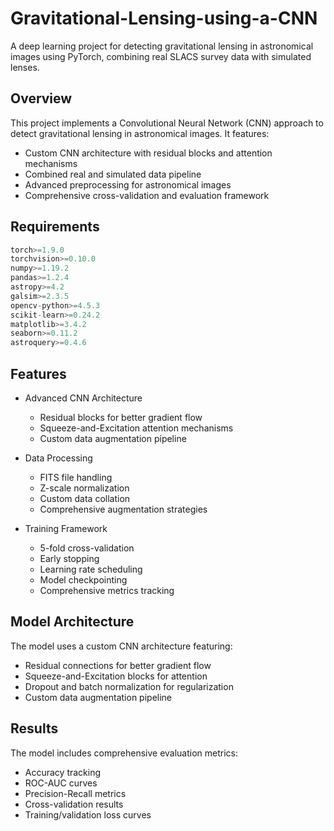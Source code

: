 # Gravitational-Lensing-using-a-CNN
A deep learning project for detecting gravitational lensing in astronomical images using PyTorch, combining real SLACS survey data with simulated lenses.

## Overview

This project implements a Convolutional Neural Network (CNN) approach to detect gravitational lensing in astronomical images. It features:
- Custom CNN architecture with residual blocks and attention mechanisms
- Combined real and simulated data pipeline
- Advanced preprocessing for astronomical images
- Comprehensive cross-validation and evaluation framework

## Requirements

```python
torch>=1.9.0
torchvision>=0.10.0
numpy>=1.19.2
pandas>=1.2.4
astropy>=4.2
galsim>=2.3.5
opencv-python>=4.5.3
scikit-learn>=0.24.2
matplotlib>=3.4.2
seaborn>=0.11.2
astroquery>=0.4.6
```

## Features
- Advanced CNN Architecture

    - Residual blocks for better gradient flow
    - Squeeze-and-Excitation attention mechanisms
    - Custom data augmentation pipeline
  
- Data Processing

    - FITS file handling
    - Z-scale normalization
    - Custom data collation
    - Comprehensive augmentation strategies

- Training Framework

    - 5-fold cross-validation
    - Early stopping
    - Learning rate scheduling
    - Model checkpointing
    - Comprehensive metrics tracking

## Model Architecture

The model uses a custom CNN architecture featuring:

- Residual connections for better gradient flow
- Squeeze-and-Excitation blocks for attention
- Dropout and batch normalization for regularization
- Custom data augmentation pipeline

## Results
The model includes comprehensive evaluation metrics:

- Accuracy tracking
- ROC-AUC curves
- Precision-Recall metrics
- Cross-validation results
- Training/validation loss curves


